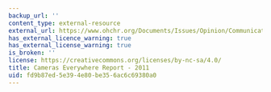 ```yaml
---
backup_url: ''
content_type: external-resource
external_url: https://www.ohchr.org/Documents/Issues/Opinion/Communications/Witness_1.pdf
has_external_licence_warning: true
has_external_license_warning: true
is_broken: ''
license: https://creativecommons.org/licenses/by-nc-sa/4.0/
title: Cameras Everywhere Report - 2011
uid: fd9b87ed-5e39-4e80-be35-6ac6c69380a0
---
```

